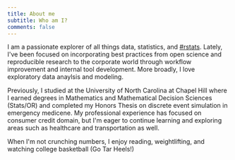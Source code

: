 ```yaml
---
title: About me
subtitle: Who am I?
comments: false
---
```


I am a passionate explorer of all things data, statistics, and [#rstats](https://twitter.com/hashtag/rstats). Lately, I've been focused on incorporating best practices from open science and reproducible research to the corporate world through workflow improvement and internal tool development. More broadly, I love exploratory data anaylsis and modeling. 

Previously, I studied at the University of North Carolina at Chapel Hill where I earned degrees in Mathematics and Mathematical Decision Sciences (Stats/OR) and completed my Honors Thesis on discrete event simulation in emergency medicene. My professional experience has focused on consumer credit domain, but I'm eager to continue learning and exploring areas such as healthcare and transportation as well.

When I'm not crunching numbers, I enjoy reading, weightlifting, and watching college basketball (Go Tar Heels!)